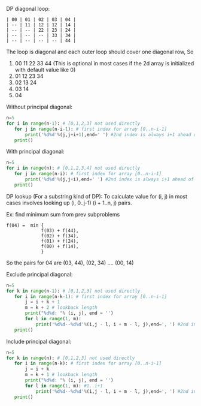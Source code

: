 DP diagonal loop:
```
| 00 | 01 | 02 | 03 | 04 |
| -- | 11 | 12 | 12 | 14 |
| -- | -- | 22 | 23 | 24 |
| -- | -- | -- | 33 | 34 |
| -- | -- | -- | -- | 44 |
```
The loop is diagonal and each outer loop should cover one diagonal row, So

1. 00 11 22 33 44 (This is optional in most cases if the 2d array is initialized with default value like 0)
2. 01 12 23 34
3. 02 13 24
4. 03 14
5. 04

Without principal diagonal:

```python
n=5
for i in range(n-1): # [0,1,2,3] not used directly
   for j in range(n-i-1): # first index for array [0..n-i-1]
   	   print('%d%d'%(j,j+i+1),end=' ') #2nd index is always i+1 ahead of j. Ex: for i=1 case, the 2nd indexer is 2 ahead of first indexer.
   print()        
```

With principal diagonal:

```python
n=5
for i in range(n): # [0,1,2,3,4] not used directly
   for j in range(n-i): # first index for array [0..n-i-1]
   	   print('%d%d'%(j,j+i),end=' ') #2nd index is always i+1 ahead of j. Ex: for i=1 case, the 2nd indexer is 2 ahead of first indexer.
   print()        
```

DP lookup (For a substring kind of DP):
To calculate value for (i, j) in most cases involves looking up (i, 0..j-1) (i + 1..n, j) pairs.

Ex: find minimum sum from prev subproblems

    f(04) =  min {
                 f(03) + f(44),
                 f(02) + f(34),
                 f(01) + f(24),
                 f(00) + f(14),
                 }
So the pairs for 04 are (03, 44), (02, 34) .... (00, 14)


Exclude principal diagonal:
```python
n=5
for k in range(n-1): # [0,1,2,3] not used directly
   for i in range(n-k-1): # first index for array [0..n-i-1]
       j = i + k + 1
       m = k + 2 # lookback length
       print("%d%d: "% (i, j), end = '')
       for l in range(1, m):
           print('%d%d--%d%d'%(i,j - l, i + m - l, j),end=', ') #2nd index is always i+1 ahead of j. Ex: for i=1 case, the 2nd indexer is 2 ahead of first indexer.
   print()        
```

Include principal diagonal:
```python
n=5
for k in range(n): # [0,1,2,3] not used directly
   for i in range(n-k): # first index for array [0..n-i-1]
       j = i + k 
       m = k + 1 # lookback length
       print("%d%d: "% (i, j), end = '')
       for l in range(1, m): #1..i+1
           print('%d%d--%d%d'%(i,j - l, i + m - l, j),end=', ') #2nd index is always i+1 ahead of j. Ex: for i=1 case, the 2nd indexer is 2 ahead of first indexer.
   print()        
```
